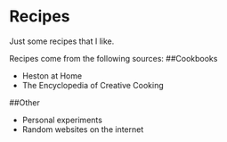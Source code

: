 # Recipes

Just some recipes that I like.

Recipes come from the following sources:
##Cookbooks
- Heston at Home
- The Encyclopedia of Creative Cooking

##Other
- Personal experiments
- Random websites on the internet